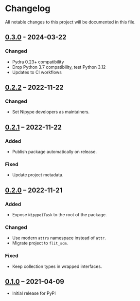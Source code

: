 # Changelog

All notable changes to this project will be documented in this file.

## [0.3.0] - 2024-03-22

### Changed

* Pydra 0.23+ compatibility
* Drop Python 3.7 compatibility, test Python 3.12
* Updates to CI workflows

## [0.2.2] – 2022-11-22

### Changed

- Set Nipype developers as maintainers.

## [0.2.1] – 2022-11-22

### Added

- Publish package automatically on release.

### Fixed

- Update project metadata.

## [0.2.0] – 2022-11-21

### Added

- Expose `Nipype1Task` to the root of the package.

### Changed

- Use modern `attrs` namespace instead of `attr`.
- Migrate project to `flit_scm`.

### Fixed

- Keep collection types in wrapped interfaces.

## [0.1.0] – 2021-04-09

- Initial release for PyPI

[0.3.0]: https://github.com/nipype/pydra-nipype1/compare/0.2.2...0.3.0
[0.2.2]: https://github.com/nipype/pydra-nipype1/compare/0.2.1...0.2.2
[0.2.1]: https://github.com/nipype/pydra-nipype1/compare/0.2.0...0.2.1
[0.2.0]: https://github.com/nipype/pydra-nipype1/compare/0.1.0...0.2.0
[0.1.0]: https://github.com/nipype/pydra-nipype1/releases/tag/0.1.0

